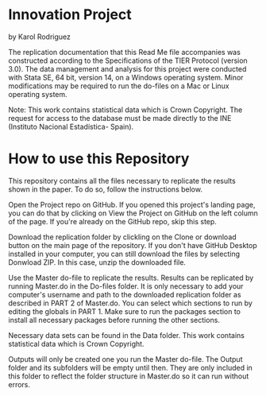 # Innovation Project 
by Karol Rodriguez 

The replication documentation that this Read Me file accompanies was constructed according to the Specifications of the TIER Protocol (version 3.0).
The data management and analysis for this project were conducted with Stata SE, 64 bit, version 14, on a Windows operating system.  Minor modifications may be required to run the do-files on a Mac or Linux operating system.

Note: This work contains statistical data which is Crown Copyright. The request for access to the database must be made directly to the INE (Instituto Nacional Estadística- Spain).

# How to use this Repository
This repository contains all the files necessary to replicate the results shown in the paper. To do so, follow the instructions below.

Open the Project repo on GitHub. If you opened this project's landing page, you can do that by clicking on View the Project on GitHub on the left column of the page. If you're already on the GitHub repo, skip this step.

Download the replication folder by clickling on the Clone or download button on the main page of the repository. If you don't have GitHub Desktop installed in your computer, you can still download the files by selecting Donwload ZIP. In this case, unzip the downloaded file.

Use the Master do-file to replicate the results. Results can be replicated by running Master.do in the Do-files folder. It is only necessary to add your computer's username and path to the downloaded replication folder as described in PART 2 of Master.do. You can select which sections to run by editing the globals in PART 1. Make sure to run the packages section to install all necessary packages before running the other sections.

Necessary data sets can be found in the Data folder. This work contains statistical data which is Crown Copyright.

Outputs will only be created one you run the Master do-file. The Output folder and its subfolders will be empty until then. They are only included in this folder to reflect the folder structure in Master.do so it can run without errors.
